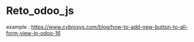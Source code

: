 # Reto_odoo_js

example : https://www.cybrosys.com/blog/how-to-add-new-button-to-all-form-view-in-odoo-16

